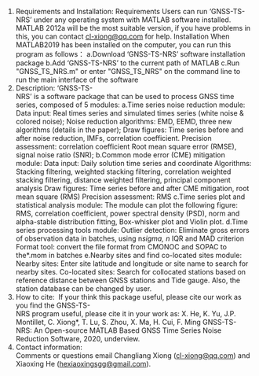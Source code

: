 1. Requirements and Installation:
Requirements
Users can run ‘GNSS-TS-NRS’ under any operating system with MATLAB software installed. MATLAB 2012a will be the most suitable version, if you have problems in this, you can contact cl-xiong@qq.com for help. 
Installation
When MATLAB2019 has been installed on the computer, you can run this program as follows：
	a.Download ‘GNSS-TS-NRS’ software installation package
	b.Add ‘GNSS-TS-NRS’ to the current path of MATLAB
	c.Run "GNSS_TS_NRS.m" or enter "GNSS_TS_NRS" on the command line to run the main interface of the software
2. Description:
‘GNSS-TS-NRS’ is a software package that can be used to process GNSS time series, composed of 5 modules:
a.Time series noise reduction module:
Data input: Real times series and simulated times series (white noise & colored noise);
Noise reduction algorithms: EMD, EEMD, three new algorithms (details in the paper);
Draw figures: Time series before and after noise reduction, IMFs, correlation coefficient.
Precision assessment: correlation coefficient Root mean square error (RMSE), signal noise ratio (SNR);
b.Common mode error (CME) mitigation module:
Data input: Daily solution time series and coordinate
Algorithms: Stacking filtering, weighted stacking filtering, correlation weighted stacking filtering, distance weighted filtering, principal component analysis
Draw figures: Time series before and after CME mitigation, root mean square (RMS)
Precision assessment: RMS
c.Time series plot and statistical analysis module:
The module can plot the following figure: RMS, correlation coefficient, power spectral density (PSD), norm and alpha-stable distribution fitting, Box-whisker plot and Violin plot.
d.Time series processing tools module:
Outlier detection: Eliminate gross errors of observation data in batches, using n*sigma, n* IQR and MAD criterion
Format tool: convert the file format from CMONOC and SOPAC to the*.mom in batches
e.Nearby sites and find co-located sites module:
Nearby sites: Enter site latitude and longitude or site name to search for nearby sites.
Co-located sites: Search for collocated stations based on reference distance between GNSS stations and Tide gauge.
Also, the station database can be changed by user.
3. How to cite: 
 If your think this package useful, please cite our work as you find the GNSS-TS-NRS program useful, please cite it in your work as: X. He, K. Yu, J.P. Montillet, C. Xiong*, T. Lu, S. Zhou, X. Ma, H. Cui, F. Ming GNSS-TS-NRS: An Open-source MATLAB Based GNSS Time Series Noise Reduction Software, 2020, underview.
4. Contact information:
 Comments or questions email Changliang Xiong (cl-xiong@qq.com) and Xiaoxing He (hexiaoxingsgg@gmail.com).

